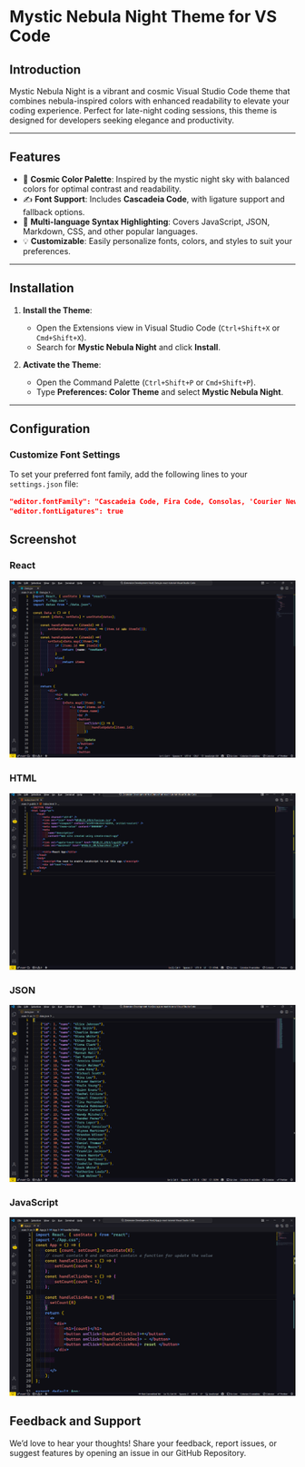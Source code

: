 # Mystic Nebula Night Theme for VS Code

## Introduction

Mystic Nebula Night is a vibrant and cosmic Visual Studio Code theme that combines nebula-inspired colors with enhanced readability to elevate your coding experience. Perfect for late-night coding sessions, this theme is designed for developers seeking elegance and productivity.

---

## Features

- 🌌 **Cosmic Color Palette**: Inspired by the mystic night sky with balanced colors for optimal contrast and readability.
- ✍️ **Font Support**: Includes **Cascadeia Code**, with ligature support and fallback options.
- 🎨 **Multi-language Syntax Highlighting**: Covers JavaScript, JSON, Markdown, CSS, and other popular languages.
- 💡 **Customizable**: Easily personalize fonts, colors, and styles to suit your preferences.

---

## Installation

1. **Install the Theme**:
   - Open the Extensions view in Visual Studio Code (`Ctrl+Shift+X` or `Cmd+Shift+X`).
   - Search for **Mystic Nebula Night** and click **Install**.

2. **Activate the Theme**:
   - Open the Command Palette (`Ctrl+Shift+P` or `Cmd+Shift+P`).
   - Type **Preferences: Color Theme** and select **Mystic Nebula Night**.

---

## Configuration

### Customize Font Settings

To set your preferred font family, add the following lines to your `settings.json` file:

```json
"editor.fontFamily": "Cascadeia Code, Fira Code, Consolas, 'Courier New', monospace",
"editor.fontLigatures": true
```

## Screenshot

### React

![react](./2.png)

### HTML

![HTML](./4.png)

### JSON

![json](./3.png)

### JavaScript

![js](./1.png)

## Feedback and Support

We’d love to hear your thoughts! Share your feedback, report issues, or suggest features by opening an issue in our GitHub Repository.

